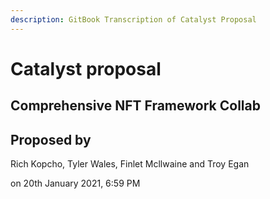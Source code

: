 ```yaml
---
description: GitBook Transcription of Catalyst Proposal
---
```


# Catalyst proposal

## Comprehensive NFT Framework Collab

## Proposed by

 Rich Kopcho, Tyler Wales, Finlet Mcllwaine and Troy Egan

on 20th January 2021, 6:59 PM



